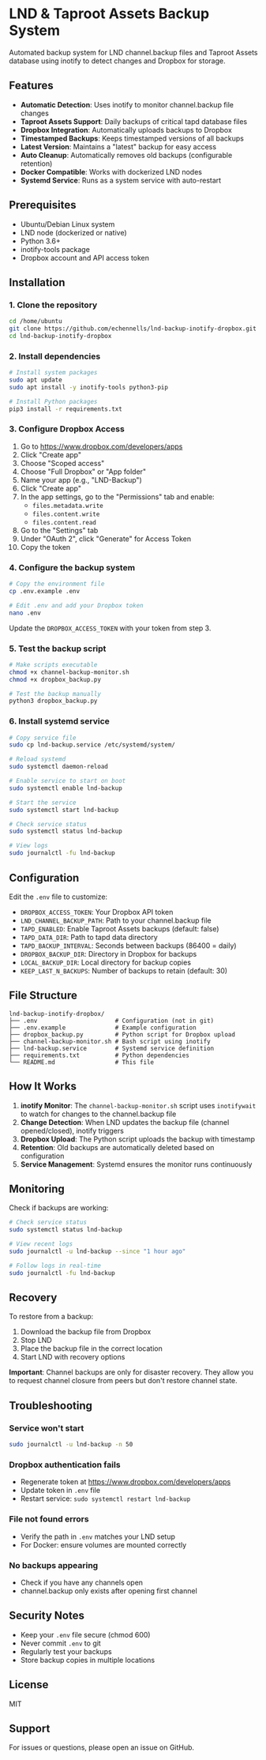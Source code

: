 # LND & Taproot Assets Backup System

Automated backup system for LND channel.backup files and Taproot Assets database using inotify to detect changes and Dropbox for storage.

## Features

- **Automatic Detection**: Uses inotify to monitor channel.backup file changes
- **Taproot Assets Support**: Daily backups of critical tapd database files
- **Dropbox Integration**: Automatically uploads backups to Dropbox
- **Timestamped Backups**: Keeps timestamped versions of all backups
- **Latest Version**: Maintains a "latest" backup for easy access
- **Auto Cleanup**: Automatically removes old backups (configurable retention)
- **Docker Compatible**: Works with dockerized LND nodes
- **Systemd Service**: Runs as a system service with auto-restart

## Prerequisites

- Ubuntu/Debian Linux system
- LND node (dockerized or native)
- Python 3.6+
- inotify-tools package
- Dropbox account and API access token

## Installation

### 1. Clone the repository

```bash
cd /home/ubuntu
git clone https://github.com/echennells/lnd-backup-inotify-dropbox.git
cd lnd-backup-inotify-dropbox
```

### 2. Install dependencies

```bash
# Install system packages
sudo apt update
sudo apt install -y inotify-tools python3-pip

# Install Python packages
pip3 install -r requirements.txt
```

### 3. Configure Dropbox Access

1. Go to https://www.dropbox.com/developers/apps
2. Click "Create app"
3. Choose "Scoped access"
4. Choose "Full Dropbox" or "App folder"
5. Name your app (e.g., "LND-Backup")
6. Click "Create app"
7. In the app settings, go to the "Permissions" tab and enable:
   - `files.metadata.write`
   - `files.content.write`
   - `files.content.read`
8. Go to the "Settings" tab
9. Under "OAuth 2", click "Generate" for Access Token
10. Copy the token

### 4. Configure the backup system

```bash
# Copy the environment file
cp .env.example .env

# Edit .env and add your Dropbox token
nano .env
```

Update the `DROPBOX_ACCESS_TOKEN` with your token from step 3.

### 5. Test the backup script

```bash
# Make scripts executable
chmod +x channel-backup-monitor.sh
chmod +x dropbox_backup.py

# Test the backup manually
python3 dropbox_backup.py
```

### 6. Install systemd service

```bash
# Copy service file
sudo cp lnd-backup.service /etc/systemd/system/

# Reload systemd
sudo systemctl daemon-reload

# Enable service to start on boot
sudo systemctl enable lnd-backup

# Start the service
sudo systemctl start lnd-backup

# Check service status
sudo systemctl status lnd-backup

# View logs
sudo journalctl -fu lnd-backup
```

## Configuration

Edit the `.env` file to customize:

- `DROPBOX_ACCESS_TOKEN`: Your Dropbox API token
- `LND_CHANNEL_BACKUP_PATH`: Path to your channel.backup file
- `TAPD_ENABLED`: Enable Taproot Assets backups (default: false)
- `TAPD_DATA_DIR`: Path to tapd data directory
- `TAPD_BACKUP_INTERVAL`: Seconds between backups (86400 = daily)
- `DROPBOX_BACKUP_DIR`: Directory in Dropbox for backups
- `LOCAL_BACKUP_DIR`: Local directory for backup copies
- `KEEP_LAST_N_BACKUPS`: Number of backups to retain (default: 30)

## File Structure

```
lnd-backup-inotify-dropbox/
├── .env                      # Configuration (not in git)
├── .env.example              # Example configuration
├── dropbox_backup.py         # Python script for Dropbox upload
├── channel-backup-monitor.sh # Bash script using inotify
├── lnd-backup.service        # Systemd service definition
├── requirements.txt          # Python dependencies
└── README.md                 # This file
```

## How It Works

1. **inotify Monitor**: The `channel-backup-monitor.sh` script uses `inotifywait` to watch for changes to the channel.backup file
2. **Change Detection**: When LND updates the backup file (channel opened/closed), inotify triggers
3. **Dropbox Upload**: The Python script uploads the backup with timestamp
4. **Retention**: Old backups are automatically deleted based on configuration
5. **Service Management**: Systemd ensures the monitor runs continuously

## Monitoring

Check if backups are working:

```bash
# Check service status
sudo systemctl status lnd-backup

# View recent logs
sudo journalctl -u lnd-backup --since "1 hour ago"

# Follow logs in real-time
sudo journalctl -fu lnd-backup
```

## Recovery

To restore from a backup:

1. Download the backup file from Dropbox
2. Stop LND
3. Place the backup file in the correct location
4. Start LND with recovery options

**Important**: Channel backups are only for disaster recovery. They allow you to request channel closure from peers but don't restore channel state.

## Troubleshooting

### Service won't start
```bash
sudo journalctl -u lnd-backup -n 50
```

### Dropbox authentication fails
- Regenerate token at https://www.dropbox.com/developers/apps
- Update token in `.env` file
- Restart service: `sudo systemctl restart lnd-backup`

### File not found errors
- Verify the path in `.env` matches your LND setup
- For Docker: ensure volumes are mounted correctly

### No backups appearing
- Check if you have any channels open
- channel.backup only exists after opening first channel

## Security Notes

- Keep your `.env` file secure (chmod 600)
- Never commit `.env` to git
- Regularly test your backups
- Store backup copies in multiple locations

## License

MIT

## Support

For issues or questions, please open an issue on GitHub.